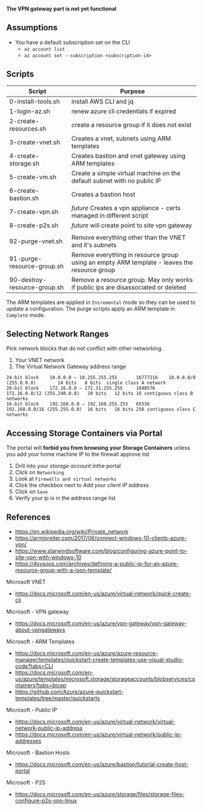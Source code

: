 **The VPN gateway part is not yet functional**

## Assumptions
* You have a default subscription set on the CLI
    * `az account list`
    * `az account set --subscription <subscription-id>`

## Scripts
| Script | Purpose |
| ------ | ------- |
| 0-install-tools.sh      | install AWS CLI and jq |
| 1-login-az.sh           | renew azure cli credentials if expired |
| 2-create-resources.sh   | create a resource group if it does not exist |
| 3-create-vnet.sh        | Creates a vnet, subnets using ARM templates |
| 4-create-storage.sh     | Creates bastion and vnet gateway using ARM templates |
| 5-create-vm.sh          | Create a simple virtual machine on the default subnet with no public IP | 
| 6-create-bastion.sh     | Creates a bastion host |
| 7-create-vpn.sh         | _future_ Creates a vpn appliance - certs managed in different script |
| 8-create-p2s.sh         | _future_ will create point to site vpn gateway |
| | |
| 92-purge-vnet.sh             | Remove everything other than the VNET and it's subnets | 
| 91-purge-resource-group.sh   | Remove everything in resource group using  an empty ARM template - leaves the resource group |
| 90-destroy-resource-group.sh | Remove a resource group. May only works if public ips are disassociated or deleted |


The ARM templates are applied in `Incremental` mode so they can be used to update a configuration.
The purge scripts apply an ARM template in `Complete` mode.

## Selecting Network Ranges
Pick network blocks that do not conflict with other networking.

1. Your VNET network
1. The Virtual Network Gateway address range

```
24-bit block	10.0.0.0 – 10.255.255.255	    16777216	10.0.0.0/8 (255.0.0.0)	      24 bits	8 bits	single class A network
20-bit block	172.16.0.0 – 172.31.255.255	    1048576	    172.16.0.0/12 (255.240.0.0)	  20 bits	12 bits	16 contiguous class B networks
16-bit block	192.168.0.0 – 192.168.255.255	65536	    192.168.0.0/16 (255.255.0.0)  16 bits	16 bits	256 contiguous class C networks
```

## Accessing Storage Containers via Portal
The portal will **forbid you from browsing your Storage Containers** unless you add your home machine IP to the firewall approve list
1. Drill into your _storage account_ inthe portal
1. Click on `Networking`
1. Look at `Firewalls and virtual networks`
1. Click the checkbox next to _Add your client IP address_
1. Click on `Save`
1. Verify your ip is in the address range list

## References

* https://en.wikipedia.org/wiki/Private_network
* https://arminreiter.com/2017/06/connect-windows-10-clients-azure-vpn/
* https://www.starwindsoftware.com/blog/configuring-azure-point-to-site-vpn-with-windows-10
* https://4sysops.com/archives/defining-a-public-ip-for-an-azure-resource-group-with-a-json-template/

Microsoft VNET
* https://docs.microsoft.com/en-us/azure/virtual-network/quick-create-cli

Microsoft - VPN gateway
* https://docs.microsoft.com/en-us/azure/vpn-gateway/vpn-gateway-about-vpngateways

Microsoft - ARM Templates
* https://docs.microsoft.com/en-us/azure/azure-resource-manager/templates/quickstart-create-templates-use-visual-studio-code?tabs=CLI
* https://docs.microsoft.com/en-us/azure/templates/microsoft.storage/storageaccounts/blobservices/containers?tabs=bicep
* https://github.com/Azure/azure-quickstart-templates/tree/master/quickstarts

Microsoft - Public IP
* https://docs.microsoft.com/en-us/azure/virtual-network/virtual-network-public-ip-address
* https://docs.microsoft.com/en-us/azure/virtual-network/public-ip-addresses

Microsoft - Bastion Hosts
* https://docs.microsoft.com/en-us/azure/bastion/tutorial-create-host-portal

Microsoft - P2S
* https://docs.microsoft.com/en-us/azure/storage/files/storage-files-configure-p2s-vpn-linux